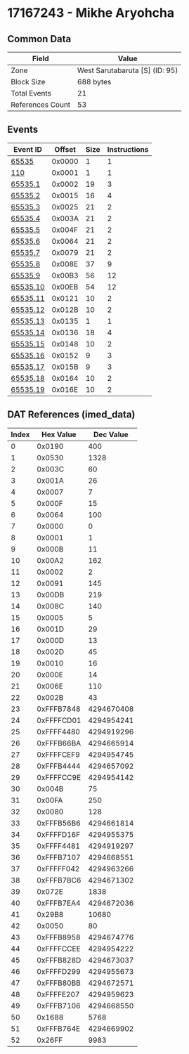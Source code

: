 # 17167243 - Mikhe Aryohcha

## Common Data

| Field            | Value                          |
|------------------|--------------------------------|
| Zone             | West Sarutabaruta [S] (ID: 95) |
| Block Size       | 688 bytes                      |
| Total Events     | 21                             |
| References Count | 53                             |

## Events

| Event ID                  | Offset   |   Size |   Instructions |
|---------------------------|----------|--------|----------------|
| [65535](./65535.md)       | 0x0000   |      1 |              1 |
| [110](./110.md)           | 0x0001   |      1 |              1 |
| [65535.1](./65535.1.md)   | 0x0002   |     19 |              3 |
| [65535.2](./65535.2.md)   | 0x0015   |     16 |              4 |
| [65535.3](./65535.3.md)   | 0x0025   |     21 |              2 |
| [65535.4](./65535.4.md)   | 0x003A   |     21 |              2 |
| [65535.5](./65535.5.md)   | 0x004F   |     21 |              2 |
| [65535.6](./65535.6.md)   | 0x0064   |     21 |              2 |
| [65535.7](./65535.7.md)   | 0x0079   |     21 |              2 |
| [65535.8](./65535.8.md)   | 0x008E   |     37 |              9 |
| [65535.9](./65535.9.md)   | 0x00B3   |     56 |             12 |
| [65535.10](./65535.10.md) | 0x00EB   |     54 |             12 |
| [65535.11](./65535.11.md) | 0x0121   |     10 |              2 |
| [65535.12](./65535.12.md) | 0x012B   |     10 |              2 |
| [65535.13](./65535.13.md) | 0x0135   |      1 |              1 |
| [65535.14](./65535.14.md) | 0x0136   |     18 |              4 |
| [65535.15](./65535.15.md) | 0x0148   |     10 |              2 |
| [65535.16](./65535.16.md) | 0x0152   |      9 |              3 |
| [65535.17](./65535.17.md) | 0x015B   |      9 |              3 |
| [65535.18](./65535.18.md) | 0x0164   |     10 |              2 |
| [65535.19](./65535.19.md) | 0x016E   |     10 |              2 |

## DAT References (imed_data)

|   Index | Hex Value   |   Dec Value |
|---------|-------------|-------------|
|       0 | 0x0190      |         400 |
|       1 | 0x0530      |        1328 |
|       2 | 0x003C      |          60 |
|       3 | 0x001A      |          26 |
|       4 | 0x0007      |           7 |
|       5 | 0x000F      |          15 |
|       6 | 0x0064      |         100 |
|       7 | 0x0000      |           0 |
|       8 | 0x0001      |           1 |
|       9 | 0x000B      |          11 |
|      10 | 0x00A2      |         162 |
|      11 | 0x0002      |           2 |
|      12 | 0x0091      |         145 |
|      13 | 0x00DB      |         219 |
|      14 | 0x008C      |         140 |
|      15 | 0x0005      |           5 |
|      16 | 0x001D      |          29 |
|      17 | 0x000D      |          13 |
|      18 | 0x002D      |          45 |
|      19 | 0x0010      |          16 |
|      20 | 0x000E      |          14 |
|      21 | 0x006E      |         110 |
|      22 | 0x002B      |          43 |
|      23 | 0xFFFB7848  |  4294670408 |
|      24 | 0xFFFFCD01  |  4294954241 |
|      25 | 0xFFFF4480  |  4294919296 |
|      26 | 0xFFFB66BA  |  4294665914 |
|      27 | 0xFFFFCEF9  |  4294954745 |
|      28 | 0xFFFB4444  |  4294657092 |
|      29 | 0xFFFFCC9E  |  4294954142 |
|      30 | 0x004B      |          75 |
|      31 | 0x00FA      |         250 |
|      32 | 0x0080      |         128 |
|      33 | 0xFFFB56B6  |  4294661814 |
|      34 | 0xFFFFD16F  |  4294955375 |
|      35 | 0xFFFF4481  |  4294919297 |
|      36 | 0xFFFB7107  |  4294668551 |
|      37 | 0xFFFFF042  |  4294963266 |
|      38 | 0xFFFB7BC6  |  4294671302 |
|      39 | 0x072E      |        1838 |
|      40 | 0xFFFB7EA4  |  4294672036 |
|      41 | 0x29B8      |       10680 |
|      42 | 0x0050      |          80 |
|      43 | 0xFFFB8958  |  4294674776 |
|      44 | 0xFFFFCCEE  |  4294954222 |
|      45 | 0xFFFB828D  |  4294673037 |
|      46 | 0xFFFFD299  |  4294955673 |
|      47 | 0xFFFB80BB  |  4294672571 |
|      48 | 0xFFFFE207  |  4294959623 |
|      49 | 0xFFFB7106  |  4294668550 |
|      50 | 0x1688      |        5768 |
|      51 | 0xFFFB764E  |  4294669902 |
|      52 | 0x26FF      |        9983 |
